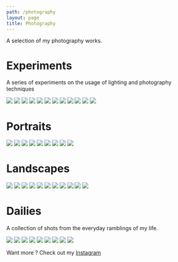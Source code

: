 ```yaml
---
path: /photography
layout: page
title: Photography
---
```



A selection of my photography works.

# Experiments
A series of experiments on the usage of lighting and photography techniques
<br/>

<photo-grid>
<img src="experiments/b-22.jpg"/>
<img src="experiments/b-20.jpg"/>
<img src="experiments/b-23.jpg"/>
<img src="experiments/b-8.jpg"/>
<img src="experiments/b-12.jpg"/>
<img src="experiments/b-28.jpg"/>
<img src="experiments/b-2.jpg"/>
<img src="experiments/b-13.jpg"/>
<img src="experiments/b-1.jpg"/>
<img src="experiments/b-24.jpg"/>
<img src="experiments/b-29.jpg"/>
<img src="experiments/b-25.jpg"/>
</photo-grid>

# Portraits
<photo-grid>
<img src="portraits/b-19.jpg"/>
<img src="portraits/b-9.jpg"/>
<img src="portraits/b-18.jpg"/>
<img src="portraits/b-12.jpg"/>
<img src="portraits/b-21.jpg"/>
<img src="portraits/b-26.jpg"/>
<img src="portraits/b-16.jpg"/>
<img src="portraits/b-20.jpg"/>
<img src="portraits/b-24.jpg"/>
</photo-grid>

# Landscapes
<photo-grid>
<img src="landscapes/b-33.jpg"/>
<img src="landscapes/b-34.jpg"/>
<img src="landscapes/b-27.jpg"/>
<img src="landscapes/b-37.jpg"/>
<img src="landscapes/b-39.jpg"/>
<img src="landscapes/b-40.jpg"/>
<img src="landscapes/b-44.jpg"/>
<img src="landscapes/b-46.jpg"/>
<img src="landscapes/b-9.jpg"/>
<img src="landscapes/b-38.jpg"/>
<img src="landscapes/b-35.jpg"/>
</photo-grid>

# Dailies 
A collection of shots from the everyday ramblings of my life.
<br/>

<photo-grid>
<img src="dailies/b-10.jpg"/>
<img src="dailies/b-14.jpg"/>
<img src="dailies/b-17.jpg"/>
<img src="dailies/b-30.jpg"/>
<img src="dailies/b-18.jpg"/>
<img src="dailies/b-32.jpg"/>
<img src="dailies/b-11.jpg"/>
<img src="dailies/b-16.jpg"/>
<img src="dailies/b-4.jpg"/>
</photo-grid>


Want more ? Check out my [Instagram](https://instagram.com/maximetouroute)
